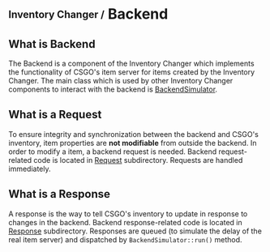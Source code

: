 # <sub><sup>Inventory Changer /</sup></sub> Backend

## What is Backend

The Backend is a component of the Inventory Changer which implements the functionality of CSGO's item server for items created by the Inventory Changer.
The main class which is used by other Inventory Changer components to interact with the backend is [BackendSimulator](BackendSimulator.h).

## What is a Request

To ensure integrity and synchronization between the backend and CSGO's inventory, item properties are **not modifiable** from outside the backend.
In order to modify a item, a backend request is needed. Backend request-related code is located in [Request](Request/) subdirectory. Requests are handled immediately.

## What is a Response

A response is the way to tell CSGO's inventory to update in response to changes in the backend. Backend response-related code is located in [Response](Response/) subdirectory. Responses are queued (to simulate the delay of the real item server) and dispatched by `BackendSimulator::run()` method.

